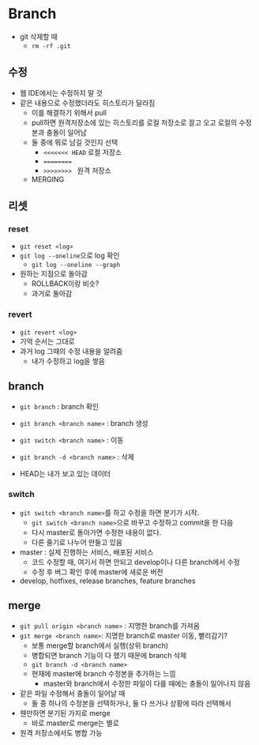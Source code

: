 # Branch

* git 삭제할 때
  * `rm -rf .git`

## 수정

* 웹 IDE에서는 수정하지 말 것
* 같은 내용으로 수정했더라도 히스토리가 달라짐
  * 이를 해결하기 위해서 pull
  * pull하면 원격저장소에 있는 히스토리를 로컬 저장소로 끌고 오고 로컬의 수정본과 충돌이 일어남
  * 둘 중에 뭐로 남길 것인지 선택
    * `<<<<<<< HEAD` 로컬 저장소
    * `========`
    * `>>>>>>>> ` 원격 저장소
  * MERGING

## 리셋

### reset

* `git reset <log>`
* `git log --oneline`으로 log 확인
  * `git log --oneline --graph`
* 원하는 지점으로 돌아감
  * ROLLBACK이랑 비슷?
  * 과거로 돌아감

### revert

* `git revert <log>`
* 기억 순서는 그대로
* 과거 log 그때의 수정 내용을 알려줌
  * 내가 수정하고 log을 쌓음

## branch

* `git branch` : branch 확인
* `git branch <branch name>` : branch 생성
* `git switch <branch name>` : 이동
* `git branch -d <branch name>` : 삭제

* HEAD는 내가 보고 있는 데이터

### switch

* `git switch <branch name>`를 하고 수정을 하면 분기가 시작.
  * `git switch <branch name>`으로 바꾸고 수정하고 commit을 한 다음
  * 다시 master로 돌아가면 수정한 내용이 없다.
  * 다른 줄기로 나누어 만들고 있음
* master : 실제 진행하는 서비스, 배포된 서비스
  * 코드 수정할 때, 여기서 하면 안되고 develop이나 다른 branch에서 수정
  * 수정 후 버그 확인 후에 master에 새로운 버전
* develop, hotfixes, release branches, feature branches



## merge

* `git pull origin <branch name>` : 지명한 branch를 가져옴
* `git merge <branch name>`: 지명한 branch로 master 이동, 빨리감기?
  * 보통 merge할 branch에서 실행(상위 branch)
  * 병합되면 branch 기능이 다 했기 때문에 branch 삭제
  * `git branch -d <branch name>`
  * 현재에 master에 branch 수정본을 추가하는 느낌
    * master와 branch에서 수정한 파일이 다를 때에는 충돌이 일어나지 않음
* 같은 파일 수정해서 충돌이 일어날 때
  * 둘 중 하나의 수정본을 선택하거나, 둘 다 쓰거나 상황에 따라 선택해서
* 웬만하면 분기된 가지로 merge
  * 바로 master로 merge는 별로
* 원격 저장소에서도 병합 가능


